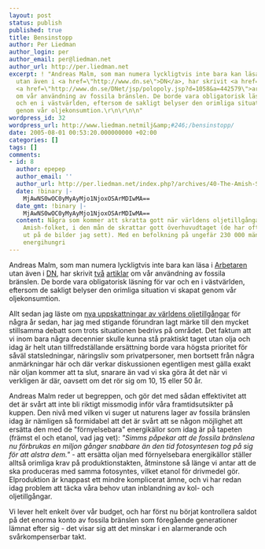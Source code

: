 ```yaml
---
layout: post
status: publish
published: true
title: Bensinstopp
author: Per Liedman
author_login: per
author_email: per@liedman.net
author_url: http://per.liedman.net
excerpt: ! "Andreas Malm, som man numera lyckligtvis inte bara kan läsa i <a href=\"http://www.arbetaren.se\">Arbetaren</a>
  utan även i <a href=\"http://www.dn.se\">DN</a>, har skrivit <a href=\"http://www.dn.se/DNet/jsp/polopoly.jsp?d=1058&a=442624\">två</a>
  <a href=\"http://www.dn.se/DNet/jsp/polopoly.jsp?d=1058&a=442579\">artiklar</a>
  om vår användning av fossila bränslen. De borde vara obligatorisk läsning för var
  och en i västvärlden, eftersom de sakligt belyser den orimliga situation vi skapat
  genom vår oljekonsumtion.\r\n\r\n\n"
wordpress_id: 32
wordpress_url: http://www.liedman.netmilj&amp;#246;/bensinstopp/
date: 2005-08-01 00:53:20.000000000 +02:00
categories: []
tags: []
comments:
- id: 8
  author: epepep
  author_email: ''
  author_url: http://per.liedman.net/index.php?/archives/40-The-Amish-Strikes-Back.html
  date: !binary |-
    MjAwNS0wOC0yMyAyMjo1NjoxOSArMDIwMA==
  date_gmt: !binary |-
    MjAwNS0wOC0yMyAyMjo1NjoxOSArMDIwMA==
  content: Några som kommer att skratta gott när världens oljetillgångar sinar är
    Amish-folket, i den mån de skrattar gott överhuvudtaget (de har oftast sett allvarliga
    ut på de bilder jag sett). Med en befolkning på ungefär 230 000 människor i världens
    energihungri
---
```

Andreas Malm, som man numera lyckligtvis inte bara kan läsa i <a href="http://www.arbetaren.se">Arbetaren</a> utan även i <a href="http://www.dn.se">DN</a>, har skrivit <a href="http://www.dn.se/DNet/jsp/polopoly.jsp?d=1058&a=442624">två</a> <a href="http://www.dn.se/DNet/jsp/polopoly.jsp?d=1058&a=442579">artiklar</a> om vår användning av fossila bränslen. De borde vara obligatorisk läsning för var och en i västvärlden, eftersom de sakligt belyser den orimliga situation vi skapat genom vår oljekonsumtion.


<a id="more"></a><a id="more-32"></a>
Allt sedan jag läste om <a href="http://www.nyteknik.se/pub/ipsart.asp?art_id=26843">nya uppskattningar av världens oljetillgångar</a> för några år sedan, har jag med stigande förundran lagt märke till den mycket stillsamma debatt som trots situationen bedrivs på området. Det faktum att vi inom bara några decennier skulle kunna stå praktiskt taget utan olja och idag är helt utan tillfredställande ersättning borde vara högsta prioritet för såväl statsledningar, näringsliv som privatpersoner, men bortsett från några anmärkningar här och där verkar diskussionen egentligen mest gälla exakt när oljan kommer att ta slut, snarare än vad vi ska göra åt det när vi verkligen är där, oavsett om det rör sig om 10, 15 eller 50 år.

Andreas Malm reder ut begreppen, och gör det med sådan effektivitet att det är svårt att inte bli riktigt missmodig inför våra framtidsutsikter på kuppen. Den nivå med vilken vi suger ut naturens lager av fossila bränslen idag är nämligen så formidabel att det är svårt att se någon möjlighet att ersätta den med de "förnyelsebara" energikällor som idag är på tapeten (främst el och etanol, vad jag vet): <i>"Simms påpekar att de fossila bränslena nu förbrukas en miljon gånger snabbare än den tid fotosyntesen tog på sig för att alstra dem."</i> - att ersätta oljan med förnyelsebara energikällor ställer alltså orimliga krav på produktionstakten, åtminstone så länge vi antar att de ska produceras med samma fotosyntes, vilket etanol för drivmedel gör. Elproduktion är knappast ett mindre komplicerat ämne, och vi har redan idag problem att täcka våra behov utan inblandning av kol- och oljetillgångar.

Vi lever helt enkelt över vår budget, och har först nu börjat kontrollera saldot på det enorma konto av fossila bränslen som föregående generationer lämnat efter sig - det visar sig att det minskar i en alarmerande och svårkompenserbar takt.
